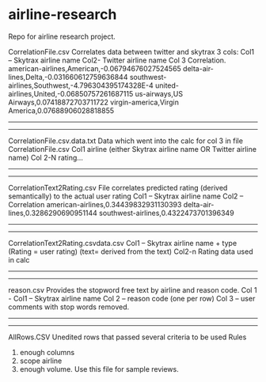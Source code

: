 # airline-research

Repo for airline research project.

CorrelationFile.csv
Correlates data between twitter and skytrax
3 cols:
Col1 – Skytrax airline name
Col2- Twitter airline name
Col 3 Correlation.  
american-airlines,American,-0.06794676027524565
delta-air-lines,Delta,-0.031660612759636844
southwest-airlines,Southwest,-4.796304395174328E-4
united-airlines,United,-0.06850757261687115
us-airways,US Airways,0.07418872703711722
virgin-america,Virgin America,0.07688906028818855
*********************************************************************
*********************************************************************
CorrelationFile.csv.data.txt
Data which went into the calc for col 3 in file CorrelationFile.csv
Col1 airline (either Skytrax airline name OR Twitter airline name)
Col 2-N rating…

*********************************************************************
*********************************************************************
CorrelationText2Rating.csv
File correlates predicted rating (derived semantically) to the actual user rating
Col1 – Skytrax airline name
Col2 – Correlation
american-airlines,0.34439832931130393
delta-air-lines,0.3286290690951144
southwest-airlines,0.4322473701396349
*********************************************************************
*********************************************************************
CorrelationText2Rating.csvdata.csv
Col1 – Skytrax airline name + type (Rating = user rating) (text= derived from the text)
Col2-n Rating data used in calc
*********************************************************************
*********************************************************************
reason.csv
Provides the stopword free text by airline and reason code.
Col 1 - Col1 – Skytrax airline name
Col 2 – reason code (one per row)
Col 3 – user comments with stop words removed.
*********************************************************************
*********************************************************************
AllRows.CSV
Unedited rows that passed several criteria to be used 
Rules 
1.	enough columns
2.	scope airline
3.	enough volume.
Use this file for sample reviews.




